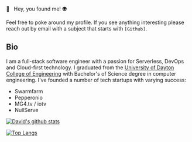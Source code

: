 :wave: &nbsp; Hey, you found me! :alien:

Feel free to poke around my profile.
If you see anything interesting please reach out by email with a subject that starts with `[Github]`.

## Bio

I am a full-stack software engineer with a passion for Serverless, DevOps and Cloud-first technology.
I graduated from the [University of Dayton College of Engineering](https://udayton.edu/engineering/) with Bachelor's of Science degree in computer engineering.
I've founded a number of tech startups with varying success:

* Swarmfarm
* Pepperonio
* MG4.tv / iotv
* NullServe

[![David's github stats](https://github-readme-stats.vercel.app/api?username=davidjfelix&count_private=true)](https://github.com/anuraghazra/github-readme-stats)

[![Top Langs](https://github-readme-stats.vercel.app/api/top-langs/?username=davidjfelix&hide=css,objective-c)](https://github.com/anuraghazra/github-readme-stats)

<!--
**DavidJFelix/DavidJFelix** is a ✨ _special_ ✨ repository because its `README.md` (this file) appears on your GitHub profile.

Here are some ideas to get you started:
-->
